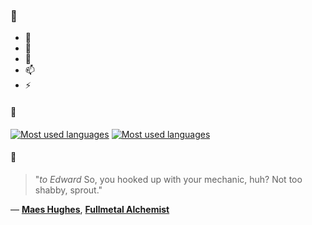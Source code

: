 ### 👋

- 🔭
- 🌱
- 💬
- 📫
- ⚡

#### 🧏

[![Most used languages](https://github-readme-stats-aynah.vercel.app/api/top-langs/?username=aynh&theme=solarized-dark&langs_count=6&layout=compact&hide_title=true)](https://github.com/anuraghazra/github-readme-stats#gh-dark-mode-only)
[![Most used languages](https://github-readme-stats-aynah.vercel.app/api/top-langs/?username=aynh&theme=solarized-light&langs_count=6&layout=compact&hide_title=true)](https://github.com/anuraghazra/github-readme-stats#gh-light-mode-only)

#### 💬

> "*to Edward* So, you hooked up with your mechanic, huh? Not too shabby, sprout."

&mdash; [**Maes Hughes**](https://myanimelist.net/character.php?q=Maes%20Hughes&cat=character), [**Fullmetal Alchemist**](https://myanimelist.net/search/all?q=Fullmetal%20Alchemist&cat=all)

